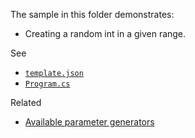 The sample in this folder demonstrates:

 - Creating a random int in a given range.

See 

 - [`template.json`](./MyProject.Con/.template.config/template.json)
 - [`Program.cs`](./MyProject.Con/Program.cs)

Related
 - [Available parameter generators](https://github.com/dotnet/templating/wiki/Available-Parameter-Generators)

